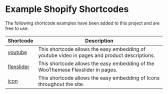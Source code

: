 Example Shopify Shortcodes
==================

The following shortcode examples have been added to this project and are free to use.


| Shortcode   | Description |
| ----------- | ----------- |
| [youtube](youtube)     | This shortcode allows the easy embedding of youtube video in pages and product descriptions. |
| [flexslider](flexslider)     | This shortcode allows the easy embedding of the WooThemese Flexslider in pages. |
| [icon](fontawesome)     | This shortcode allows the easy embedding of Icons throughout the site. |
